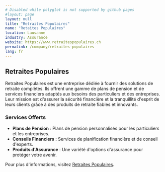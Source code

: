 ```yaml
---
# Disabled while polyglot is not supported by github pages
#layout: page
layout: null
title: "Retraites Populaires"
name: "Retaites Populaires"
location: Lausanne
industry: Assurance
website: https://www.retraitespopulaires.ch
permalink: /company/retraites-populaires
lang: fr
---
```

## Retraites Populaires

Retraites Populaires est une entreprise dédiée à fournir des solutions de retraite complètes. Ils offrent une gamme de plans de pension et de services financiers adaptés aux besoins des particuliers et des entreprises. Leur mission est d'assurer la sécurité financière et la tranquillité d'esprit de leurs clients grâce à des produits de retraite fiables et innovants.

### Services Offerts

- **Plans de Pension** : Plans de pension personnalisés pour les particuliers et les entreprises.
- **Conseils Financiers** : Services de planification financière et de conseil d'experts.
- **Produits d'Assurance** : Une variété d'options d'assurance pour protéger votre avenir.

Pour plus d'informations, visitez [Retraites Populaires](https://www.retraitespopulaires.ch).